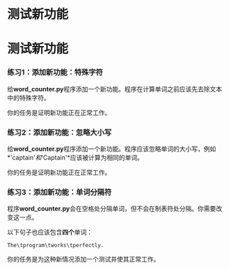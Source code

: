 # 测试新功能

# 测试新功能

### 练习1：添加新功能：特殊字符

给**word_counter.py**程序添加一个新功能。程序在计算单词之前应该先去除文本中的特殊字符。

你的任务是证明新功能正在正常工作。

### 练习2：添加新功能：忽略大小写

给**word_counter.py**程序添加一个新功能。程序应该忽略单词的大小写，例如*'captain'*和*'Captain'*应该被计算为相同的单词。

你的任务是证明新功能正在正常工作。

### 练习3：添加新功能：单词分隔符

程序**word_counter.py**会在空格处分隔单词，但不会在制表符处分隔。你需要改变这一点。

以下句子也应该包含**四个**单词：

```
The\tprogram\tworks\tperfectly. 
```

你的任务是为这种新情况添加一个测试并使其正常工作。
